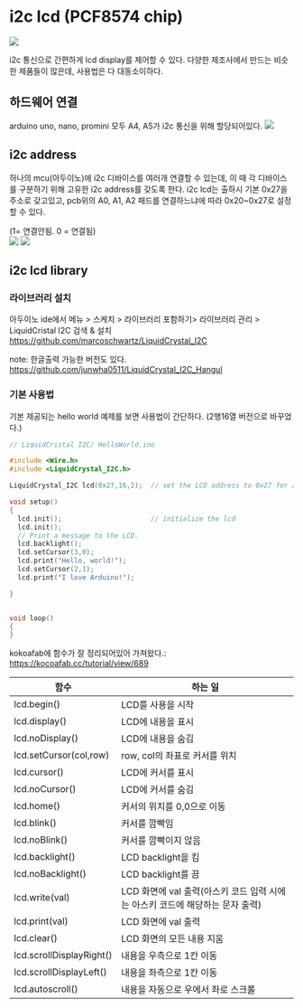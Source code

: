 # i2c lcd (PCF8574 chip)
![](http://makeshare.org/data/editor/1808/7595aa66b97a8262ba54081667a4c0aa_1534685901_35.jpg)

i2c 통신으로 간편하게 lcd display를 제어할 수 있다. 다양한 제조사에서 만드는 비슷한 제품들이 많은데, 사용법은 다 대동소이하다.

## 하드웨어 연결
arduino uno, nano, promini 모두 A4, A5가 i2c 통신을 위해 할당되어있다.
![](http://www.4tronix.co.uk/arduino/pictures/i2c_03.jpg)

## i2c address
하나의 mcu(아두이노)에 i2c 디바이스를 여러개 연결할 수 있는데, 이 때 각 디바이스를 구분하기 위해 고유한 i2c address를 갖도록 한다. i2c lcd는 출하시 기본 0x27을 주소로 갖고있고, pcb위의 A0, A1, A2 패드를 연결하느냐에 따라 0x20~0x27로 설정할 수 있다. <br>

(1= 연결안됨. 0 = 연결됨) <br>
![](http://www.ardumotive.com/uploads/1/2/7/2/12726513/screenshot-6_3.png)
![](http://www.microsolution.com.pk/wp-content/uploads/2017/11/I2C-Lcd-Module.jpg)

## i2c lcd library
### 라이브러리 설치
아두이노 ide에서 메뉴 > 스케치 > 라이브러리 포함하기> 라이브러리 관리 > LiquidCristal I2C 검색 & 설치
https://github.com/marcoschwartz/LiquidCrystal_I2C

note: 한글출력 가능한 버전도 있다. https://github.com/junwha0511/LiquidCrystal_I2C_Hangul

### 기본 사용법
기본 제공되는 hello world 예제를 보면 사용법이 간단하다. (2행16열 버전으로 바꾸었다.)
```cpp
// LiquidCristal I2C/ HelloWorld.ino

#include <Wire.h>
#include <LiquidCrystal_I2C.h>

LiquidCrystal_I2C lcd(0x27,16,2);  // set the LCD address to 0x27 for a 16 chars and 2 line display

void setup()
{
  lcd.init();                      // initialize the lcd
  lcd.init();
  // Print a message to the LCD.
  lcd.backlight();
  lcd.setCursor(3,0);
  lcd.print("Hello, world!");
  lcd.setCursor(2,1);
  lcd.print("I love Arduino!");

}


void loop()
{
}
```
kokoafab에 함수가 잘 정리되어있어 가져왔다.: https://kocoafab.cc/tutorial/view/689

|함수|하는 일|
|--|--|
|lcd.begin()|	LCD를 사용을 시작|
|lcd.display()|	LCD에 내용을 표시|
|lcd.noDisplay()|	LCD에 내용을 숨김|
|lcd.setCursor(col,row)|	row, col의 좌표로 커서를 위치|
|lcd.cursor()|	LCD에 커서를 표시|
|lcd.noCursor()|	LCD에 커서를 숨김|
|lcd.home()|	커서의 위치를 0,0으로 이동|
|lcd.blink()|	커서를 깜빡임|
|lcd.noBlink()|	커서를 깜빡이지 않음|
|lcd.backlight()|	LCD backlight을 킴|
|lcd.noBacklight()|	LCD backlight를 끔|
|lcd.write(val)|	LCD 화면에 val 출력(아스키 코드 입력 시에는 아스키 코드에 해당하는 문자 출력)|
|lcd.print(val)|	LCD 화면에 val 출력|
|lcd.clear()|	LCD 화면의 모든 내용 지움|
|lcd.scrollDisplayRight()|	내용을 우측으로 1칸 이동|
|lcd.scrollDisplayLeft()|	내용을 좌측으로 1칸 이동|
|lcd.autoscroll()|	내용을 자동으로 우에서 좌로 스크롤|
